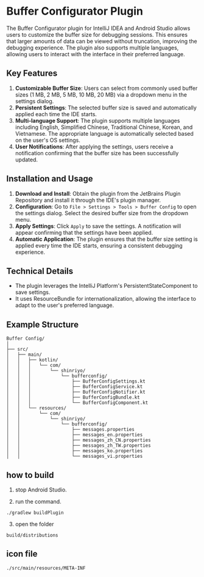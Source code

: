 # Buffer Configurator Plugin

The Buffer Configurator plugin for IntelliJ IDEA and Android Studio allows users to customize the buffer size for debugging sessions. This ensures that larger amounts of data can be viewed without truncation, improving the debugging experience. The plugin also supports multiple languages, allowing users to interact with the interface in their preferred language.

## Key Features

1. **Customizable Buffer Size**: Users can select from commonly used buffer sizes (1 MB, 2 MB, 5 MB, 10 MB, 20 MB) via a dropdown menu in the settings dialog.
2. **Persistent Settings**: The selected buffer size is saved and automatically applied each time the IDE starts.
3. **Multi-language Support**: The plugin supports multiple languages including English, Simplified Chinese, Traditional Chinese, Korean, and Vietnamese. The appropriate language is automatically selected based on the user's OS settings.
4. **User Notifications**: After applying the settings, users receive a notification confirming that the buffer size has been successfully updated.

## Installation and Usage

1. **Download and Install**: Obtain the plugin from the JetBrains Plugin Repository and install it through the IDE's plugin manager.
2. **Configuration**: Go to `File > Settings > Tools > Buffer Config` to open the settings dialog. Select the desired buffer size from the dropdown menu.
3. **Apply Settings**: Click `Apply` to save the settings. A notification will appear confirming that the settings have been applied.
4. **Automatic Application**: The plugin ensures that the buffer size setting is applied every time the IDE starts, ensuring a consistent debugging experience.

## Technical Details

- The plugin leverages the IntelliJ Platform's PersistentStateComponent to save settings.
- It uses ResourceBundle for internationalization, allowing the interface to adapt to the user's preferred language.

## Example Structure

```plaintext
Buffer Config/
│
├── src/
│   ├── main/
│   │   ├── kotlin/
│   │   │   └── com/
│   │   │       └── shinriyo/
│   │   │           └── bufferconfig/
│   │   │               ├── BufferConfigSettings.kt
│   │   │               ├── BufferConfigService.kt
│   │   │               ├── BufferConfigNotifier.kt
│   │   │               ├── BufferConfigBundle.kt
│   │   │               └── BufferConfigComponent.kt
│   │   └── resources/
│   │       └── com/
│   │           └── shinriyo/
│   │               └── bufferconfig/
│   │                   ├── messages.properties
│   │                   ├── messages_en.properties
│   │                   ├── messages_zh_CN.properties
│   │                   ├── messages_zh_TW.properties
│   │                   ├── messages_ko.properties
│   │                   └── messages_vi.properties
```

## how to build

1. stop Android Studio.

2. run the command.

```
./gradlew buildPlugin
```

3. open the folder

```
build/distributions
```

## icon file

```
./src/main/resources/META-INF
```

